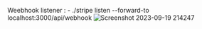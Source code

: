 Weebhook listener : - ./stripe listen --forward-to localhost:3000/api/webhook
![Screenshot 2023-09-19 214247](https://github.com/Rudrakrishna-Das/amazon-clone-rudra/assets/114521277/f43bce10-6250-4ecd-9b52-1adaf609331f)
